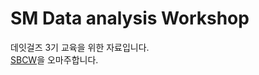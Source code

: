 # SM Data analysis Workshop

데잇걸즈 3기 교육을 위한 자료입니다.  
[SBCW](https://github.com/suminb/sbcw)을 오마주합니다.
